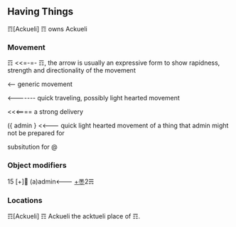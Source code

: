## Having Things
☶[Ackueli] ☶ owns Ackueli

### Movement
☶ <<=-=- ☶, the arrow is usually an expressive form to show rapidness, strength and directionality of the movement

<-- generic movement

<------- quick traveling, possibly light hearted movement

<<<==== a strong delivery

({ admin } <<--- quick light hearted movement of a thing that admin might not be prepared for

subsitution for @

### Object modifiers
15 [+]👀
(a)admin<--- [+〠](a)2☴

### Locations 
☶[Ackueli] ☶ Ackueli the acktueli place of ☶.